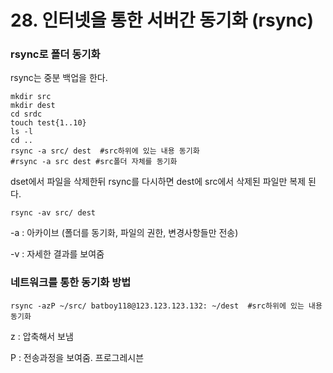 # 28. 인터넷을 통한 서버간 동기화 (rsync)

### rsync로 폴더 동기화

rsync는 중분 백업을 한다.

```
mkdir src
mkdir dest
cd srdc
touch test{1..10}
ls -l
cd ..
rsync -a src/ dest  #src하위에 있는 내용 동기화
#rsync -a src dest #src폴더 자체를 동기화
```

dset에서 파일을 삭제한뒤 rsync를 다시하면 dest에 src에서 삭제된 파일만 복제 된다.

```
rsync -av src/ dest
```

-a : 아카이브 (폴더를 동기화, 파일의 권한, 변경사항들만 전송)

-v : 자세한 결과를 보여줌



### 네트워크를 통한 동기화 방법

```
rsync -azP ~/src/ batboy118@123.123.123.132: ~/dest  #src하위에 있는 내용 동기화
```

z : 압축해서 보냄

P : 전송과정을 보여줌. 프로그레시븐

